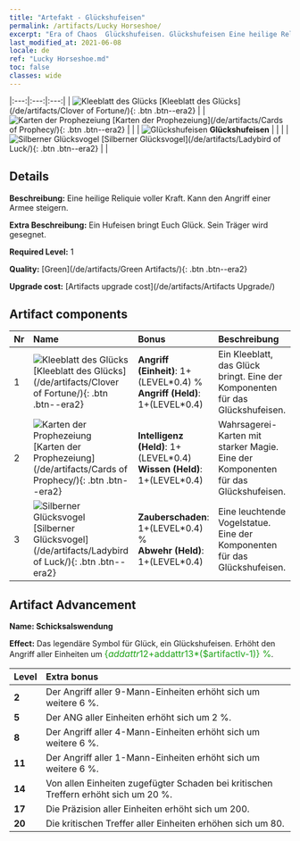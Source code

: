 ```yaml
---
title: "Artefakt - Glückshufeisen"
permalink: /artifacts/Lucky Horseshoe/
excerpt: "Era of Chaos  Glückshufeisen. Glückshufeisen Eine heilige Reliquie voller Kraft. Kann den Angriff einer Armee steigern."
last_modified_at: 2021-06-08
locale: de
ref: "Lucky Horseshoe.md"
toc: false
classes: wide
---
```


  |:---:|:---:|:---:| 
  | ![Kleeblatt des Glücks](/images/t/artifact_40121.png) [Kleeblatt des Glücks](/de/artifacts/Clover of Fortune/){: .btn .btn--era2} |   | ![Karten der Prophezeiung](/images/t/artifact_40122.png) [Karten der Prophezeiung](/de/artifacts/Cards of Prophecy/){: .btn .btn--era2} | 
  |   | ![Glückshufeisen](/images/t/icon_artifact_12.png) **Glückshufeisen** |  | 
  |   | ![Silberner Glücksvogel](/images/t/artifact_40123.png) [Silberner Glücksvogel](/de/artifacts/Ladybird of Luck/){: .btn .btn--era2} |   | 


## Details

 **Beschreibung:** Eine heilige Reliquie voller Kraft. Kann den Angriff einer Armee steigern.

 **Extra Beschreibung:** Ein Hufeisen bringt Euch Glück. Sein Träger wird gesegnet.

 **Required Level:** 1

 **Quality:** [Green](/de/artifacts/Green Artifacts/){: .btn .btn--era2}

 **Upgrade cost:** [Artifacts upgrade cost](/de/artifacts/Artifacts Upgrade/)



## Artifact components

  | Nr |    Name    |   Bonus | Beschreibung | 
  |:---|:-----------|:--------|:------------| 
  | 1 | ![Kleeblatt des Glücks](/images/t/artifact_40121.png) [Kleeblatt des Glücks](/de/artifacts/Clover of Fortune/){: .btn .btn--era2} | **Angriff (Einheit)**: 1+(LEVEL\*0.4) %<br/>**Angriff (Held)**: 1+(LEVEL\*0.4) | Ein Kleeblatt, das Glück bringt. Eine der Komponenten für das Glückshufeisen. | 
  | 2 | ![Karten der Prophezeiung](/images/t/artifact_40122.png) [Karten der Prophezeiung](/de/artifacts/Cards of Prophecy/){: .btn .btn--era2} | **Intelligenz (Held)**: 1+(LEVEL\*0.4)<br/>**Wissen (Held)**: 1+(LEVEL\*0.4) | Wahrsagerei-Karten mit starker Magie. Eine der Komponenten für das Glückshufeisen. | 
  | 3 | ![Silberner Glücksvogel](/images/t/artifact_40123.png) [Silberner Glücksvogel](/de/artifacts/Ladybird of Luck/){: .btn .btn--era2} | **Zauberschaden**: 1+(LEVEL\*0.4) %<br/>**Abwehr (Held)**: 1+(LEVEL\*0.4) | Eine leuchtende Vogelstatue. Eine der Komponenten für das Glückshufeisen. | 


## Artifact Advancement

 **Name: Schicksalswendung**

 **Effect:** Das legendäre Symbol für Glück, ein Glückshufeisen. Erhöht den Angriff aller Einheiten um <span style="color: #1ca216;font-size:16px">{$addattr12+$addattr13*($artifactlv-1)} %</span>.

  |  Level  |    Extra bonus  | 
  |:--------|:----------------| 
  | **2** | Der Angriff aller 9-Mann-Einheiten erhöht sich um weitere 6 %. | 
  | **5** | Der ANG aller Einheiten erhöht sich um 2 %. | 
  | **8** | Der Angriff aller 4-Mann-Einheiten erhöht sich um weitere 6 %. | 
  | **11** | Der Angriff aller 1-Mann-Einheiten erhöht sich um weitere 6 %. | 
  | **14** | Von allen Einheiten zugefügter Schaden bei kritischen Treffern erhöht sich um 20 %. | 
  | **17** | Die Präzision aller Einheiten erhöht sich um 200. | 
  | **20** | Die kritischen Treffer aller Einheiten erhöhen sich um 80. | 

